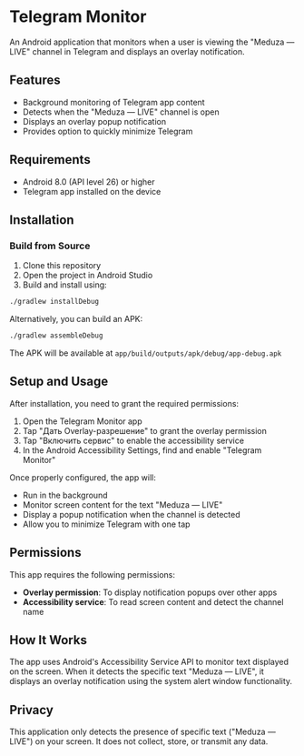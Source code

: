 # Telegram Monitor

An Android application that monitors when a user is viewing the "Meduza — LIVE" channel in Telegram and displays an overlay notification.

## Features

- Background monitoring of Telegram app content
- Detects when the "Meduza — LIVE" channel is open
- Displays an overlay popup notification
- Provides option to quickly minimize Telegram

## Requirements

- Android 8.0 (API level 26) or higher
- Telegram app installed on the device

## Installation

### Build from Source

1. Clone this repository
2. Open the project in Android Studio
3. Build and install using:

```bash
./gradlew installDebug
```

Alternatively, you can build an APK:

```bash
./gradlew assembleDebug
```

The APK will be available at `app/build/outputs/apk/debug/app-debug.apk`

## Setup and Usage

After installation, you need to grant the required permissions:

1. Open the Telegram Monitor app
2. Tap "Дать Overlay-разрешение" to grant the overlay permission
3. Tap "Включить сервис" to enable the accessibility service
4. In the Android Accessibility Settings, find and enable "Telegram Monitor"

Once properly configured, the app will:
- Run in the background
- Monitor screen content for the text "Meduza — LIVE"
- Display a popup notification when the channel is detected
- Allow you to minimize Telegram with one tap

## Permissions

This app requires the following permissions:

- **Overlay permission**: To display notification popups over other apps
- **Accessibility service**: To read screen content and detect the channel name

## How It Works

The app uses Android's Accessibility Service API to monitor text displayed on the screen. When it detects the specific text "Meduza — LIVE", it displays an overlay notification using the system alert window functionality.

## Privacy

This application only detects the presence of specific text ("Meduza — LIVE") on your screen. It does not collect, store, or transmit any data.